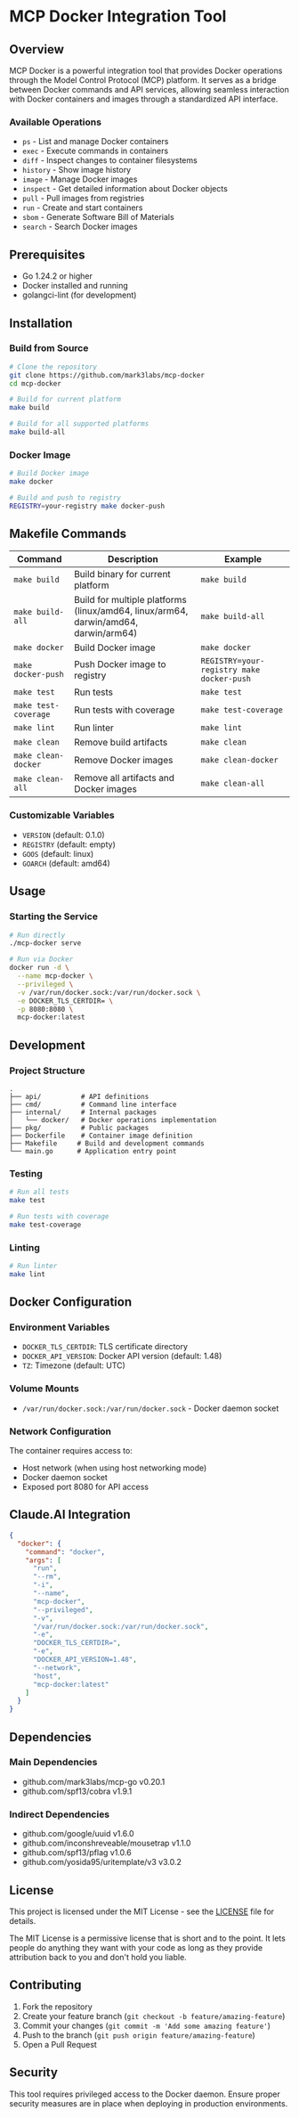 # MCP Docker Integration Tool

## Overview

MCP Docker is a powerful integration tool that provides Docker operations through the Model Control Protocol (MCP) platform. It serves as a bridge between Docker commands and API services, allowing seamless interaction with Docker containers and images through a standardized API interface.

### Available Operations

- `ps` - List and manage Docker containers
- `exec` - Execute commands in containers
- `diff` - Inspect changes to container filesystems
- `history` - Show image history
- `image` - Manage Docker images
- `inspect` - Get detailed information about Docker objects
- `pull` - Pull images from registries
- `run` - Create and start containers
- `sbom` - Generate Software Bill of Materials
- `search` - Search Docker images

## Prerequisites

- Go 1.24.2 or higher
- Docker installed and running
- golangci-lint (for development)

## Installation

### Build from Source

```bash
# Clone the repository
git clone https://github.com/mark3labs/mcp-docker
cd mcp-docker

# Build for current platform
make build

# Build for all supported platforms
make build-all
```

### Docker Image

```bash
# Build Docker image
make docker

# Build and push to registry
REGISTRY=your-registry make docker-push
```

## Makefile Commands

| Command | Description | Example |
|---------|-------------|---------|
| `make build` | Build binary for current platform | `make build` |
| `make build-all` | Build for multiple platforms (linux/amd64, linux/arm64, darwin/amd64, darwin/arm64) | `make build-all` |
| `make docker` | Build Docker image | `make docker` |
| `make docker-push` | Push Docker image to registry | `REGISTRY=your-registry make docker-push` |
| `make test` | Run tests | `make test` |
| `make test-coverage` | Run tests with coverage | `make test-coverage` |
| `make lint` | Run linter | `make lint` |
| `make clean` | Remove build artifacts | `make clean` |
| `make clean-docker` | Remove Docker images | `make clean-docker` |
| `make clean-all` | Remove all artifacts and Docker images | `make clean-all` |

### Customizable Variables

- `VERSION` (default: 0.1.0)
- `REGISTRY` (default: empty)
- `GOOS` (default: linux)
- `GOARCH` (default: amd64)

## Usage

### Starting the Service

```bash
# Run directly
./mcp-docker serve

# Run via Docker
docker run -d \
  --name mcp-docker \
  --privileged \
  -v /var/run/docker.sock:/var/run/docker.sock \
  -e DOCKER_TLS_CERTDIR= \
  -p 8080:8080 \
  mcp-docker:latest
```

## Development

### Project Structure

```
.
├── api/          # API definitions
├── cmd/          # Command line interface
├── internal/     # Internal packages
│   └── docker/   # Docker operations implementation
├── pkg/          # Public packages
├── Dockerfile    # Container image definition
├── Makefile     # Build and development commands
└── main.go      # Application entry point
```

### Testing

```bash
# Run all tests
make test

# Run tests with coverage
make test-coverage
```

### Linting

```bash
# Run linter
make lint
```

## Docker Configuration

### Environment Variables

- `DOCKER_TLS_CERTDIR`: TLS certificate directory
- `DOCKER_API_VERSION`: Docker API version (default: 1.48)
- `TZ`: Timezone (default: UTC)

### Volume Mounts

- `/var/run/docker.sock:/var/run/docker.sock` - Docker daemon socket

### Network Configuration

The container requires access to:
- Host network (when using host networking mode)
- Docker daemon socket
- Exposed port 8080 for API access

## Claude.AI Integration

```json
{
  "docker": {
    "command": "docker",
    "args": [
      "run",
      "--rm",
      "-i",
      "--name",
      "mcp-docker",
      "--privileged",
      "-v",
      "/var/run/docker.sock:/var/run/docker.sock",
      "-e",
      "DOCKER_TLS_CERTDIR=",
      "-e",
      "DOCKER_API_VERSION=1.48",
      "--network",
      "host",
      "mcp-docker:latest"
    ]
  }
}
```

## Dependencies

### Main Dependencies

- github.com/mark3labs/mcp-go v0.20.1
- github.com/spf13/cobra v1.9.1

### Indirect Dependencies

- github.com/google/uuid v1.6.0
- github.com/inconshreveable/mousetrap v1.1.0
- github.com/spf13/pflag v1.0.6
- github.com/yosida95/uritemplate/v3 v3.0.2

## License

This project is licensed under the MIT License - see the [LICENSE](LICENSE) file for details.

The MIT License is a permissive license that is short and to the point. It lets people do anything they want with your code as long as they provide attribution back to you and don't hold you liable.
## Contributing

1. Fork the repository
2. Create your feature branch (`git checkout -b feature/amazing-feature`)
3. Commit your changes (`git commit -m 'Add some amazing feature'`)
4. Push to the branch (`git push origin feature/amazing-feature`)
5. Open a Pull Request

## Security

This tool requires privileged access to the Docker daemon. Ensure proper security measures are in place when deploying in production environments.

